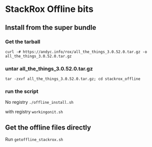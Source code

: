 # StackRox Offline bits

## Install from the super bundle

### Get the tarball

`curl -# https://andyc.info/rox/all_the_things_3.0.52.0.tar.gz -o all_the_things_3.0.52.0.tar.gz`

### untar all_the_things_3.0.52.0.tar.gz

`tar -zxvf all_the_things_3.0.52.0.tar.gz; cd stackrox_offline`

### run the script

No registry `./offline_install.sh`

with registry `workingonit.sh`

## Get the offline files directly

Run `getoffline_stackrox.sh`
